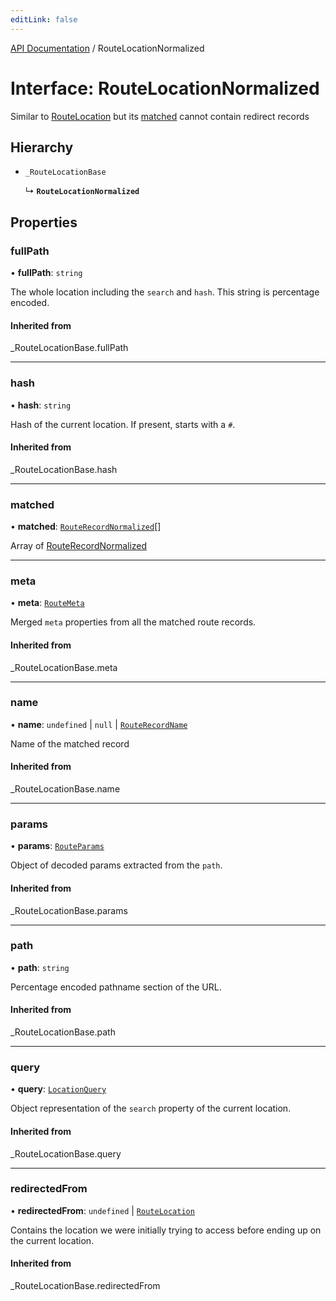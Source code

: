 ```yaml
---
editLink: false
---
```


[API Documentation](../index.md) / RouteLocationNormalized

# Interface: RouteLocationNormalized

Similar to [RouteLocation](RouteLocation.md) but its
[matched](RouteLocationNormalized.md#matched) cannot contain redirect records

## Hierarchy

- `_RouteLocationBase`

  ↳ **`RouteLocationNormalized`**

## Properties

### fullPath

• **fullPath**: `string`

The whole location including the `search` and `hash`. This string is
percentage encoded.

#### Inherited from

\_RouteLocationBase.fullPath

___

### hash

• **hash**: `string`

Hash of the current location. If present, starts with a `#`.

#### Inherited from

\_RouteLocationBase.hash

___

### matched

• **matched**: [`RouteRecordNormalized`](RouteRecordNormalized.md)[]

Array of [RouteRecordNormalized](RouteRecordNormalized.md)

___

### meta

• **meta**: [`RouteMeta`](RouteMeta.md)

Merged `meta` properties from all the matched route records.

#### Inherited from

\_RouteLocationBase.meta

___

### name

• **name**: `undefined` \| ``null`` \| [`RouteRecordName`](../index.md#RouteRecordName)

Name of the matched record

#### Inherited from

\_RouteLocationBase.name

___

### params

• **params**: [`RouteParams`](../index.md#RouteParams)

Object of decoded params extracted from the `path`.

#### Inherited from

\_RouteLocationBase.params

___

### path

• **path**: `string`

Percentage encoded pathname section of the URL.

#### Inherited from

\_RouteLocationBase.path

___

### query

• **query**: [`LocationQuery`](../index.md#LocationQuery)

Object representation of the `search` property of the current location.

#### Inherited from

\_RouteLocationBase.query

___

### redirectedFrom

• **redirectedFrom**: `undefined` \| [`RouteLocation`](RouteLocation.md)

Contains the location we were initially trying to access before ending up
on the current location.

#### Inherited from

\_RouteLocationBase.redirectedFrom
